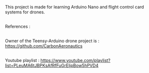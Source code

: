This project is made for learning Arduino Nano and flight control card systems for drones. <br /> <br />

References : <br /> <br />

  Owner of the Teensy-Arduino drone project is : https://github.com/CarbonAeronautics <br /> <br />
  
  Youtube playlist : https://www.youtube.com/playlist?list=PLeuMA6tJBPKsAfRfFuGrEljpBow5hPVD4
  

